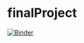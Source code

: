 # finalProject
[![Binder](https://mybinder.org/badge_logo.svg)](https://mybinder.org/v2/gh/jorammutenge/finalProject/main?labpath=joram-mutenge-fp3.ipynb)
